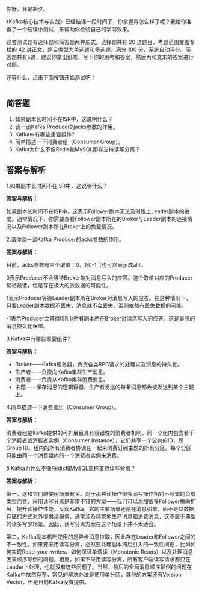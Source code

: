 <p>你好，我是胡夕。</p><p>《Kafka核心技术与实战》已经结课一段时间了，你掌握得怎么样了呢？我给你准备了一个结课小测试，来帮助你检验自己的学习效果。</p><p>这套测试题有选择题和简答题两种形式。选择题共有 20 道题目，考题范围覆盖专栏的 42 讲正文，题目类型为单选题和多选题，满分 100 分，系统自动评分。简答题共有5道，建议你拿出纸笔，写下你的思考和答案，然后再和文末的答案进行对照。</p><p>还等什么，点击下面按钮开始测试吧！</p><p><a href="http://time.geekbang.org/quiz/intro?act_id=94&exam_id=190"><img src="https://static001.geekbang.org/resource/image/28/a4/28d1be62669b4f3cc01c36466bf811a4.png" alt=""></a></p><h2>简答题</h2><ol>
<li>如果副本长时间不在ISR中，这说明什么？</li>
<li>谈一谈Kafka Producer的acks参数的作用。</li>
<li>Kafka中有哪些重要组件?</li>
<li>简单描述一下消费者组（Consumer Group）。</li>
<li>Kafka为什么不像Redis和MySQL那样支持读写分离？</li>
</ol><h2>答案与解析</h2><p><span class="orange">1.如果副本长时间不在ISR中，这说明什么？</span></p><p><strong>答案与解析：</strong></p><p>如果副本长时间不在ISR中，这表示Follower副本无法及时跟上Leader副本的进度。通常情况下，你需要查看Follower副本所在的Broker与Leader副本的连接情况以及Follower副本所在Broker上的负载情况。</p><p><span class="orange">2.请你谈一谈Kafka Producer的acks参数的作用。</span></p><p><strong>答案与解析：</strong></p><!-- [[[read_end]]] --><p>目前，acks参数有三个取值：0、1和-1（也可以表示成all）。</p><p>0表示Producer不会等待Broker端对消息写入的应答。这个取值对应的Producer延迟最低，但是存在极大的丢数据的可能性。</p><p>1表示Producer等待Leader副本所在Broker对消息写入的应答。在这种情况下，只要Leader副本数据不丢失，消息就不会丢失，否则依然有丢失数据的可能。</p><p>-1表示Producer会等待ISR中所有副本所在Broker对消息写入的应答。这是最强的消息持久化保障。</p><p><span class="orange">3.Kafka中有哪些重要组件?</span></p><p><strong>答案与解析：</strong></p><ul>
<li>Broker——Kafka服务器，负责各类RPC请求的处理以及消息的持久化。</li>
<li>生产者——负责向Kafka集群生产消息。</li>
<li>消费者——负责从Kafka集群消费消息。</li>
<li>主题——保存消息的逻辑容器，生产者发送的每条消息都会被发送到某个主题上。</li>
</ul><p><span class="orange">4.简单描述一下消费者组（Consumer Group）。</span></p><p><strong>答案与解析：</strong></p><p>消费者组是Kafka提供的可扩展且具有容错性的消费者机制。同一个组内包含若干个消费者或消费者实例（Consumer Instance），它们共享一个公共的ID，即Group ID。组内的所有消费者协调在一起来消费订阅主题的所有分区。每个分区只能由同一个消费组内的一个消费者实例来消费。</p><p><span class="orange">5.Kafka为什么不像Redis和MySQL那样支持读写分离？</span></p><p><strong>答案与解析：</strong></p><p>第一，这和它们的使用场景有关。对于那种读操作很多而写操作相对不频繁的负载类型而言，采用读写分离是非常不错的方案——我们可以添加很多Follower横向扩展，提升读操作性能。反观Kafka，它的主要场景还是在消息引擎，而不是以数据存储的方式对外提供读服务，通常涉及频繁地生产消息和消费消息，这不属于典型的读多写少场景。因此，读写分离方案在这个场景下并不太适合。</p><p>第二，Kafka副本机制使用的是异步消息拉取，因此存在Leader和Follower之间的不一致性。如果要采用读写分离，必然要处理副本滞后引入的一致性问题，比如如何实现Read-your-writes、如何保证单调读（Monotonic Reads）以及处理消息因果顺序颠倒的问题。相反，如果不采用读写分离，所有客户端读写请求都只在Leader上处理，也就没有这些问题了。当然，最后的全局消息顺序颠倒的问题在Kafka中依然存在，常见的解决办法是使用单分区，其他的方案还有Version Vector，但是目前Kafka没有提供。</p>